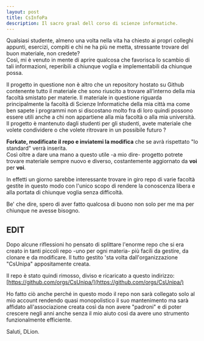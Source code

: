 ```yaml
---
layout: post
title: CsInfoPa
description: Il sacro graal dell corso di scienze informatiche.
---
```

Qualsiasi studente, almeno una volta nella vita ha chiesto ai propri colleghi appunti, esercizi, compiti e chi ne ha più ne metta, stressante trovare del buon materiale, non credete?   
Così, mi è venuto in mente di aprire qualcosa che favorisca lo scambio di tali informazioni, reperibili a chiunque voglia e implementabili da chiunque possa.

Il progetto in questione non è altro che un repository hostato su Github contenente tutto il materiale che sono riuscito a trovare all’interno della mia facoltà smistato per materie. Il materiale in questione riguarda principalmente la facoltà di Scienze Informatiche della mia città ma come ben sapete i programmi non si discostano molto fra di loro quindi possono essere utili anche a chi non appartiene alla mia facoltà o alla mia università. Il progetto è mantenuto dagli studenti per gli studenti, avete materiale che volete condividere o che volete ritrovare in un possibile futuro ?

**Forkate, modificate il repo e inviatemi la modifica** che se avrà rispettato "lo standard" verrà inserita.   
Così oltre a dare una mano a questo utile -a mio dire- progetto potrete trovare materiale sempre nuovo e diverso, costantemente aggiornato da **voi** per **voi**.

In effetti un giorno sarebbe interessante trovare in giro repo di varie facoltà gestite in questo modo con l'unico scopo di rendere la conoscenza libera e alla portata di chiunque voglia senza difficoltà.

Be' che dire, spero di aver fatto qualcosa di buono non solo per me ma per chiunque ne avesse bisogno.

## **EDIT**

Dopo alcune riflessioni ho pensato di splittare l'enorme repo che si era creato in tanti piccoli repo -uno per ogni materia- più facili da gestire, da clonare e da modificare. Il tutto gestito 'sta volta dall'organizzazione "CsUnipa" appositamente creata.

Il repo è stato quindi rimosso, diviso e ricaricato a questo indirizzo: [https://github.com/orgs/CsUnipa/](https://github.com/orgs/CsUnipa/)

Ho fatto ciò anche perché in questo modo il repo non sarà collegato solo al mio account rendendo quasi monopolistico il suo mantenimento ma sarà affidato all'associazione creata così da non avere "padroni" e di poter crescere negli anni anche senza il mio aiuto così da avere uno strumento funzionalmente efficiente.

Saluti, DLion.
